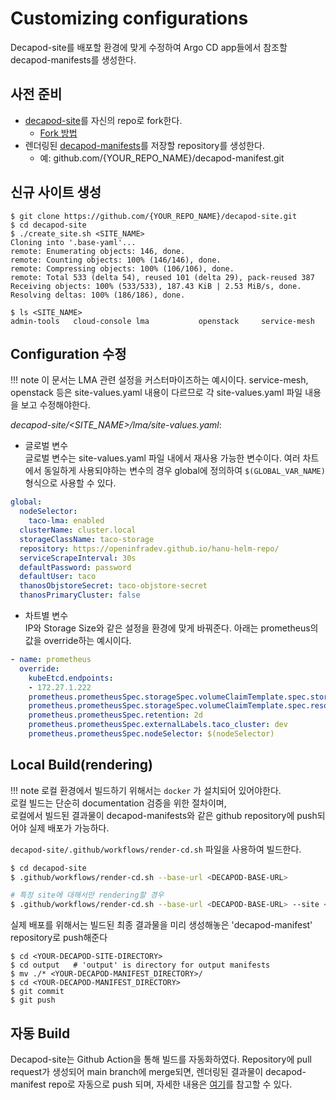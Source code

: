# Customizing configurations
Decapod-site를 배포할 환경에 맞게 수정하여 Argo CD app들에서 참조할 decapod-manifests를 생성한다.

## 사전 준비
* [decapod-site](https://github.com/openinfradev/decapod-site)를 자신의 repo로 fork한다. 
    * [Fork 방법](https://docs.github.com/en/get-started/quickstart/fork-a-repo)
* 렌더링된 [decapod-manifests](https://github.com/openinfradev/decapod-manifests)를 저장할 repository를 생성한다.
    * 예: github.com/{YOUR_REPO_NAME}/decapod-manifest.git

## 신규 사이트 생성

    $ git clone https://github.com/{YOUR_REPO_NAME}/decapod-site.git
    $ cd decapod-site
    $ ./create_site.sh <SITE_NAME>
    Cloning into '.base-yaml'...
    remote: Enumerating objects: 146, done.
    remote: Counting objects: 100% (146/146), done.
    remote: Compressing objects: 100% (106/106), done.
    remote: Total 533 (delta 54), reused 101 (delta 29), pack-reused 387
    Receiving objects: 100% (533/533), 187.43 KiB | 2.53 MiB/s, done.
    Resolving deltas: 100% (186/186), done.

    $ ls <SITE_NAME>
    admin-tools   cloud-console lma           openstack     service-mesh

## Configuration 수정
!!! note
    이 문서는 LMA 관련 설정을 커스터마이즈하는 예시이다. service-mesh, openstack 등은 site-values.yaml 내용이 다르므로 각 site-values.yaml 파일 내용을 보고 수정해야한다.

_decapod-site/<SITE_NAME\>/lma/site-values.yaml_:

* 글로벌 변수  
  글로벌 변수는 site-values.yaml 파일 내에서 재사용 가능한 변수이다. 여러 차트에서 동일하게 사용되야하는 변수의 경우 global에 정의하여 `$(GLOBAL_VAR_NAME)`형식으로 사용할 수 있다.
```yaml linenums="6"
global:
  nodeSelector:
    taco-lma: enabled
  clusterName: cluster.local
  storageClassName: taco-storage
  repository: https://openinfradev.github.io/hanu-helm-repo/
  serviceScrapeInterval: 30s
  defaultPassword: password
  defaultUser: taco
  thanosObjstoreSecret: taco-objstore-secret
  thanosPrimaryCluster: false
```

* 차트별 변수  
  IP와 Storage Size와 같은 설정을 환경에 맞게 바꿔준다. 아래는 prometheus의 값을 override하는 예시이다. 
```yaml linenums="25"
- name: prometheus
  override:
    kubeEtcd.endpoints:
    - 172.27.1.222
    prometheus.prometheusSpec.storageSpec.volumeClaimTemplate.spec.storageClassName: $(storageClassName)
    prometheus.prometheusSpec.storageSpec.volumeClaimTemplate.spec.resources.requests.storage: 10Gi
    prometheus.prometheusSpec.retention: 2d
    prometheus.prometheusSpec.externalLabels.taco_cluster: dev
    prometheus.prometheusSpec.nodeSelector: $(nodeSelector)
```

## Local Build(rendering)
!!! note 
    로컬 환경에서 빌드하기 위해서는 `docker` 가 설치되어 있어야한다.  
    로컬 빌드는 단순히 documentation 검증을 위한 절차이며,  
    로컬에서 빌드된 결과물이 decapod-manifests와 같은 github repository에 push되어야 실제 배포가 가능하다.

`decapod-site/.github/workflows/render-cd.sh` 파일을 사용하여 빌드한다.

```bash
$ cd decapod-site
$ .github/workflows/render-cd.sh --base-url <DECAPOD-BASE-URL>

# 특정 site에 대해서만 rendering할 경우
$ .github/workflows/render-cd.sh --base-url <DECAPOD-BASE-URL> --site <YOUR-SITE-NAME>
```

실제 배포를 위해서는 빌드된 최종 결과물을 미리 생성해놓은 'decapod-manifest' repository로 push해준다
```
$ cd <YOUR-DECAPOD-SITE-DIRECTORY>
$ cd output   # 'output' is directory for output manifests
$ mv ./* <YOUR-DECAPOD-MANIFEST_DIRECTORY>/
$ cd <YOUR-DECAPOD-MANIFEST_DIRECTORY>
$ git commit
$ git push
```

## 자동 Build
Decapod-site는 Github Action을 통해 빌드를 자동화하였다. Repository에 pull request가 생성되어 main branch에 merge되면, 렌더링된 결과물이 decapod-manifest repo로 자동으로 push 되며, 자세한 내용은 [여기](https://github.com/openinfradev/decapod-site/blob/main/.github/workflows/merge_main.yml)를 참고할 수 있다.
